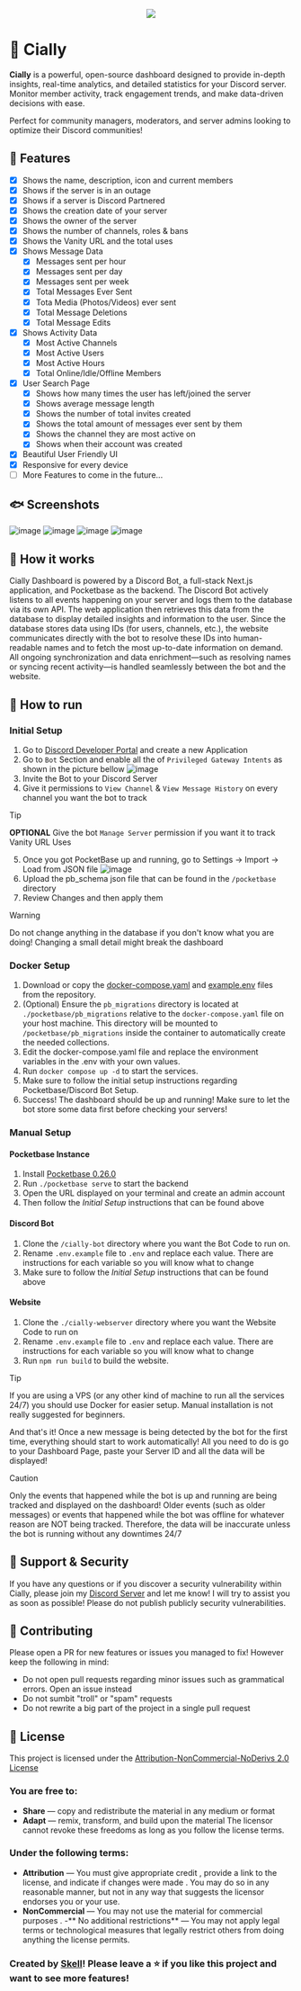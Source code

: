 <p align="center">
<img src="https://github.com/user-attachments/assets/196fe635-3d81-46ae-92c3-f34296ce02c0">
</p>

# 🪼 Cially
**Cially** is a powerful, open-source dashboard designed to provide in-depth insights, real-time analytics, and detailed statistics for your Discord server. Monitor member activity, track engagement trends, and make data-driven decisions with ease. 

Perfect for community managers, moderators, and server admins looking to optimize their Discord communities!

## 🐚 Features
- [x] Shows the name, description, icon and current members
- [x] Shows if the server is in an outage
- [x] Shows if a server is Discord Partnered
- [x] Shows the creation date of your server
- [x] Shows the owner of the server
- [x] Shows the number of channels, roles & bans
- [x] Shows the Vanity URL and the total uses
- [x] Shows Message Data
  - [x] Messages sent per hour
  - [x] Messages sent per day
  - [x] Messages sent per week
  - [x] Total Messages Ever Sent
  - [x] Tota Media (Photos/Videos) ever sent
  - [x] Total Message Deletions
  - [x] Total Message Edits
- [x] Shows Activity Data
  - [x] Most Active Channels
  - [x] Most Active Users
  - [x] Most Active Hours
  - [x] Total Online/Idle/Offline Members
- [x] User Search Page
  - [x] Shows how many times the user has left/joined the server
  - [x] Shows average message length
  - [x] Shows the number of total invites created
  - [x] Shows the total amount of messages ever sent by them
  - [x] Shows the channel they are most active on
  - [x] Shows when their account was created
- [x] Beautiful User Friendly UI
- [x] Responsive for every device
- [ ] More Features to come in the future...

## 🐟 Screenshots
![image](https://github.com/user-attachments/assets/aaa15308-971c-4e19-9808-25a000272a30)
![image](https://github.com/user-attachments/assets/9c9d3b57-63bc-4491-9913-47e6fc37e3a5)
![image](https://github.com/user-attachments/assets/f4cc2b4d-6378-4a85-8ddb-043d5c3ea792)
![image](https://github.com/user-attachments/assets/e80c31b4-3ca2-4e96-9953-326cedcd061b)

## 🐠 How it works
Cially Dashboard is powered by a Discord Bot, a full-stack Next.js application, and Pocketbase as the backend. The Discord Bot actively listens to all events happening on your server and logs them to the database via its own API.
The web application then retrieves this data from the database to display detailed insights and information to the user. Since the database stores data using IDs (for users, channels, etc.), the website communicates directly with the bot to resolve these IDs into human-readable names and to fetch the most up-to-date information on demand.
All ongoing synchronization and data enrichment—such as resolving names or syncing recent activity—is handled seamlessly between the bot and the website.

## 🪸 How to run
### Initial Setup
1. Go to [Discord Developer Portal](https://discord.com/developers/applications) and create a new Application
2. Go to `Bot` Section and enable all the of `Privileged Gateway Intents` as shown in the picture bellow
![image](https://github.com/user-attachments/assets/6b22ba34-cac4-4483-a9bb-2921224616cc)
3. Invite the Bot to your Discord Server
4. Give it permissions to `View Channel` & `View Message History` on every channel you want the bot to track
> [!TIP]
> **OPTIONAL** Give the bot `Manage Server` permission if you want it to track Vanity URL Uses
5. Once you got PocketBase up and running, go to Settings -> Import -> Load from JSON file
![image](https://github.com/user-attachments/assets/0e499018-39b7-4057-9eac-70b92deb83d8)
6. Upload the pb_schema json file that can be found in the `/pocketbase` directory
7. Review Changes and then apply them
> [!WARNING]  
> Do not change anything in the database if you don't know what you are doing! Changing a small detail might break the dashboard

### Docker Setup
1. Download or copy the [docker-compose.yaml](./docker-compose.yaml) and [example.env](./example.env) files from the repository.
2. (Optional) Ensure the `pb_migrations` directory is located at `./pocketbase/pb_migrations` relative to the `docker-compose.yaml` file on your host machine. This directory will be mounted to `/pocketbase/pb_migrations` inside the container to automatically create the needed collections.
3. Edit the docker-compose.yaml file and replace the environment variables in the .env with your own values.
4. Run `docker compose up -d` to start the services.
5. Make sure to follow the initial setup instructions regarding Pocketbase/Discord Bot Setup.
6. Success! The dashboard should be up and running! Make sure to let the bot store some data first before checking your servers! 

### Manual Setup
#### Pocketbase Instance
1. Install [Pocketbase 0.26.0](https://github.com/pocketbase/pocketbase/releases/tag/v0.26.6)
2. Run `./pocketbase serve` to start the backend
3. Open the URL displayed on your terminal and create an admin account
4. Then follow the *Initial Setup* instructions that can be found above

#### Discord Bot
1. Clone the `/cially-bot` directory where you want the Bot Code to run on.
2. Rename `.env.example` file to `.env` and replace each value. There are instructions for each variable so you will know what to change
4. Make sure to follow the *Initial Setup* instructions that can be found above

#### Website
1. Clone the `./cially-webserver` directory where you want the Website Code to run on
2. Rename `.env.example` file to `.env` and replace each value. There are instructions for each variable so you will know what to change
3. Run `npm run build` to build the website. 

> [!TIP]
> If you are using a VPS (or any other kind of machine to run all the services 24/7) you should use Docker for easier setup. Manual installation is not really suggested for beginners.

And that's it! Once a new message is being detected by the bot for the first time, everything should start to work automatically! All you need to do is go to your Dashboard Page, paste your Server ID and all the data will be displayed!

> [!CAUTION]
> Only the events that happened while the bot is up and running are being tracked and displayed on the dashboard! Older events (such as older messages) or events that happened while the bot was offline for whatever reason are NOT being tracked. Therefore, the data will be inaccurate unless the bot is running without any downtimes 24/7

## 🦭 Support & Security
If you have any questions or if you discover a security vulnerability within Cially, please join my [Discord Server](https://discord.gg/TNzPwhRvXH) and let me know! I will try to assist you as soon as possible!
Please do not publish publicly security vulnerabilities. 

## 🍤 Contributing
Please open a PR for new features or issues you managed to fix! However keep the following in mind:
- Do not open pull requests regarding minor issues such as grammatical errors. Open an issue instead
- Do not sumbit "troll" or "spam" requests
- Do not rewrite a big part of the project in a single pull request

## 📜 License
This project is licensed under the [Attribution-NonCommercial-NoDerivs 2.0 License](https://creativecommons.org/licenses/by-nc-nd/2.0/deed.en)
### You are free to:
- **Share** — copy and redistribute the material in any medium or format
- **Adapt** — remix, transform, and build upon the material
The licensor cannot revoke these freedoms as long as you follow the license terms.
### Under the following terms:
- **Attribution** — You must give appropriate credit , provide a link to the license, and indicate if changes were made . You may do so in any reasonable manner, but not in any way that suggests the licensor endorses you or your use.
- **NonCommercial** — You may not use the material for commercial purposes .
-** No additional restrictions** — You may not apply legal terms or technological measures that legally restrict others from doing anything the license permits.

### Created by [Skell](https://github.com/skellgreco)! Please leave a ⭐ if you like this project and want to see more features!
